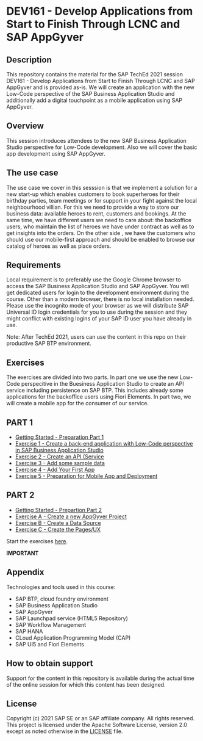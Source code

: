 # DEV161 - Develop Applications from Start to Finish Through LCNC and SAP AppGyver

## Description

This repository contains the material for the SAP TechEd 2021 session DEV161 - Develop Applications from Start to Finish Through LCNC and SAP AppGyver and is provided as-is.
We will create an application with the new Low-Code perspective of the SAP Business Application Studio and additionally add a digital touchpoint as a mobile application using SAP AppGyver.

## Overview

This session introduces attendees to the new SAP Business Application Studio perspective for Low-Code development. Also we will cover the basic app development using SAP AppGyver.

## The use case

The use case we cover in this sesssion is that we implement a solution for a new start-up which enables customers to book superheroes for their birthday parties, team meetings or for support in your fight against the local neighbourhood villian.
For this we need to provide a way to store our business data: available heroes to rent, customers and bookings. At the same time, we have different users we need to care about: the backoffice users, who maintain the list of heroes we have under contract as well as to get insights into the orders. On the other side , we have the customers who should use our mobile-first approach and should be enabled to browse our catalog of heroes as well as place orders.

## Requirements

Local requirement is to preferably use the Google Chrome browser to access the SAP Business Application Studio and SAP AppGyver. You will get dedicated users for login to the development environment during the course.
Other than a modern browser, there is no local installation needed.
Please use the incognito mode of your browser as we will distribute SAP Universal ID login credentials for you to use during the session and they might conflict with existing logins of your SAP ID user you have already in use.

Note: After TechEd 2021, users can use the content in this repo on their productive SAP BTP environment.

## Exercises

The exercises are divided into two parts. In part one we use the new Low-Code perspecitive in the Buesiness Application Studio to create an API service including persistence on SAP BTP. This includes already some applications for the backoffice users using Fiori Elements. In part two, we will create a mobile app for the consumer of our service.

## PART 1

- [Getting Started - Preparation Part 1](exercises/ex0/README.md)
- [Exercise 1 - Create a back-end application with Low-Code perspective in SAP Business Application Studio ](exercises/ex1/README.md)
- [Exercise 2 - Create an API (Service](exercises/ex2/README.md)
- [Exercise 3 - Add some sample data](exercises/ex3/README.md)
- [Exercise 4 - Add Your First App](exercises/ex4/README.md)
- [Exercise 5 - Preparation for Mobile App and Deployment](exercises/ex5/README.md)

## PART 2

- [Getting Started - Prepartion Part 2](exercises/exPrep/README.md)
- [Exercise A - Create a new AppGyver Project](exercises/exA/README.md)
- [Exercise B - Create a Data Source](exercises/exB/README.md)
- [Exercise C - Create the Pages/UX](exercises/exC/README.md)

Start the exercises [here](exercises/ex0/README.md).

**IMPORTANT**

## Appendix

Technologies and tools used in this course:

- SAP BTP, cloud foundry environment
- SAP Business Application Studio
- SAP AppGyver
- SAP Launchpad service (HTML5 Repository)
- SAP Workflow Management
- SAP HANA
- CLoud Application Programming Model (CAP)
- SAP UI5 and Fiori Elements

## How to obtain support

Support for the content in this repository is available during the actual time of the online session for which this content has been designed.

## License

Copyright (c) 2021 SAP SE or an SAP affiliate company. All rights reserved. This project is licensed under the Apache Software License, version 2.0 except as noted otherwise in the [LICENSE](LICENSES/Apache-2.0.txt) file.
